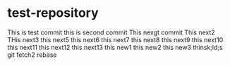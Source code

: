 # test-repository
This is test commit
this is second commit
This nexgt commit
This next2 
THis next3
this next5
this next6
this next7
this next8
this next9
this next10
this next11
this next12
this next13
this new1
this new2
this new3
thinsk;ld;s
git fetch2
rebase
